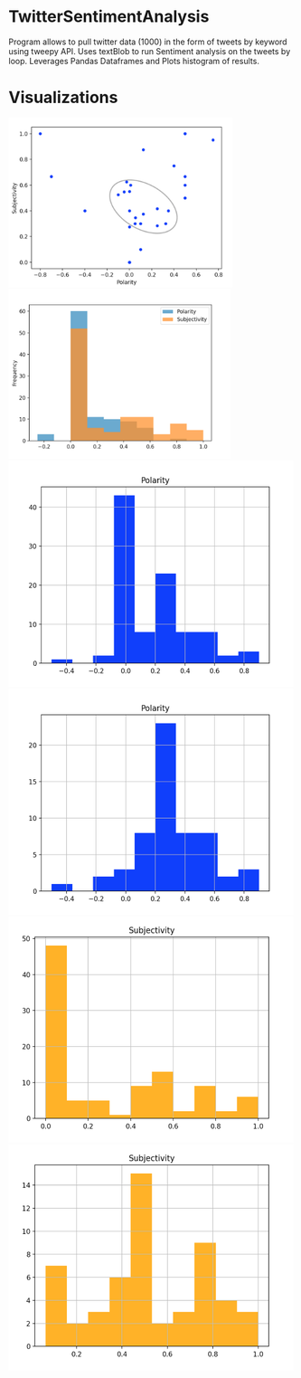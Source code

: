 # TwitterSentimentAnalysis

Program allows to pull twitter data (1000) in the form of tweets by keyword using tweepy API. Uses textBlob to run Sentiment analysis on the tweets by loop. Leverages Pandas Dataframes and Plots histogram of results.

# Visualizations
<img src="./Visualizations/sentimentScatter.png" height="300">
<img src="./Visualizations/SentimentOverlay.png" height="300">
<img src="./Visualizations/polarityWithZero.png" height="400">
<img src="./Visualizations/polarityAdjustedForZero.png" height="400">
<img src="./Visualizations/subjectivityWithZero.png" height="400">
<img src="./Visualizations/subjectivityAdjustedForZero.png" height="400">

